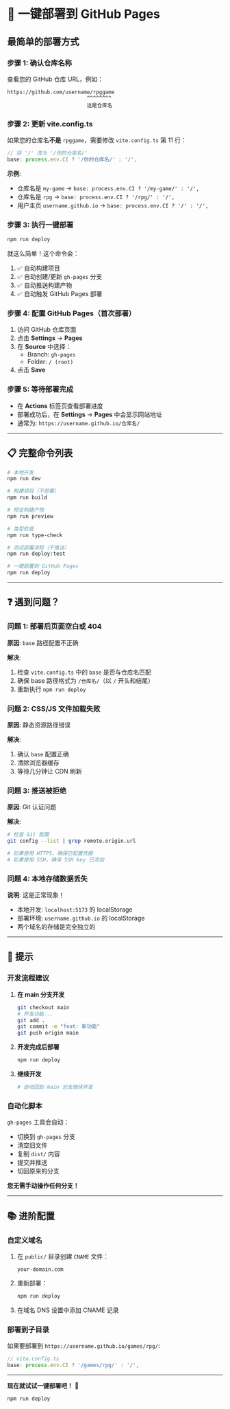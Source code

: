 # 🚀 一键部署到 GitHub Pages

## 最简单的部署方式

### 步骤 1: 确认仓库名称

查看您的 GitHub 仓库 URL，例如：
```
https://github.com/username/rpggame
                          ^^^^^^^^
                          这是仓库名
```

### 步骤 2: 更新 vite.config.ts

如果您的仓库名**不是** `rpggame`，需要修改 `vite.config.ts` 第 11 行：

```typescript
// 将 '/' 改为 '/你的仓库名/'
base: process.env.CI ? '/你的仓库名/' : '/',
```

**示例**:
- 仓库名是 `my-game` → `base: process.env.CI ? '/my-game/' : '/',`
- 仓库名是 `rpg` → `base: process.env.CI ? '/rpg/' : '/',`
- 用户主页 `username.github.io` → `base: process.env.CI ? '/' : '/',`

### 步骤 3: 执行一键部署

```bash
npm run deploy
```

就这么简单！这个命令会：
1. ✅ 自动构建项目
2. ✅ 自动创建/更新 `gh-pages` 分支
3. ✅ 自动推送构建产物
4. ✅ 自动触发 GitHub Pages 部署

### 步骤 4: 配置 GitHub Pages（首次部署）

1. 访问 GitHub 仓库页面
2. 点击 **Settings** → **Pages**
3. 在 **Source** 中选择：
   - Branch: `gh-pages`
   - Folder: `/ (root)`
4. 点击 **Save**

### 步骤 5: 等待部署完成

- 在 **Actions** 标签页查看部署进度
- 部署成功后，在 **Settings** → **Pages** 中会显示网站地址
- 通常为: `https://username.github.io/仓库名/`

---

## 📋 完整命令列表

```bash
# 本地开发
npm run dev

# 构建项目（不部署）
npm run build

# 预览构建产物
npm run preview

# 类型检查
npm run type-check

# 测试部署流程（不推送）
npm run deploy:test

# 一键部署到 GitHub Pages
npm run deploy
```

---

## ❓ 遇到问题？

### 问题 1: 部署后页面空白或 404

**原因**: `base` 路径配置不正确

**解决**:
1. 检查 `vite.config.ts` 中的 `base` 是否与仓库名匹配
2. 确保 base 路径格式为 `/仓库名/`（以 `/` 开头和结尾）
3. 重新执行 `npm run deploy`

### 问题 2: CSS/JS 文件加载失败

**原因**: 静态资源路径错误

**解决**:
1. 确认 `base` 配置正确
2. 清除浏览器缓存
3. 等待几分钟让 CDN 刷新

### 问题 3: 推送被拒绝

**原因**: Git 认证问题

**解决**:
```bash
# 检查 Git 配置
git config --list | grep remote.origin.url

# 如果使用 HTTPS，确保已配置凭据
# 如果使用 SSH，确保 SSH key 已添加
```

### 问题 4: 本地存储数据丢失

**说明**: 这是正常现象！

- 本地开发: `localhost:5173` 的 localStorage
- 部署环境: `username.github.io` 的 localStorage
- 两个域名的存储是完全独立的

---

## 🎯 提示

### 开发流程建议

1. **在 main 分支开发**
   ```bash
   git checkout main
   # 开发功能...
   git add .
   git commit -m "feat: 新功能"
   git push origin main
   ```

2. **开发完成后部署**
   ```bash
   npm run deploy
   ```

3. **继续开发**
   ```bash
   # 自动回到 main 分支继续开发
   ```

### 自动化脚本

`gh-pages` 工具会自动：
- 切换到 `gh-pages` 分支
- 清空旧文件
- 复制 `dist/` 内容
- 提交并推送
- 切回原来的分支

**您无需手动操作任何分支！**

---

## 📚 进阶配置

### 自定义域名

1. 在 `public/` 目录创建 `CNAME` 文件：
   ```
   your-domain.com
   ```

2. 重新部署：
   ```bash
   npm run deploy
   ```

3. 在域名 DNS 设置中添加 CNAME 记录

### 部署到子目录

如果要部署到 `https://username.github.io/games/rpg/`:

```typescript
// vite.config.ts
base: process.env.CI ? '/games/rpg/' : '/',
```

---

**现在就试试一键部署吧！** 🚀

```bash
npm run deploy
```
